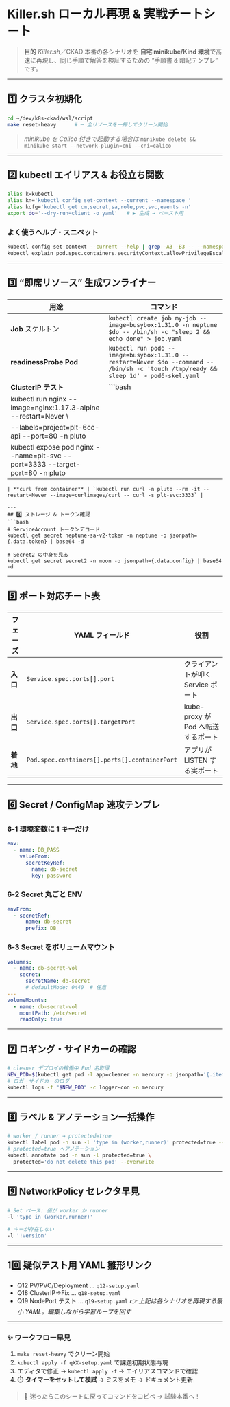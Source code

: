 # Killer.sh ローカル再現 & 実戦チートシート

> **目的**
> *Killer.sh*／CKAD 本番の各シナリオを **自宅 minikube/Kind 環境**で高速に再現し、同じ手順で解答を検証するための “手順書 & 暗記テンプレ” です。

---

## 1️⃣ クラスタ初期化

```bash
cd ~/dev/k8s-ckad/wsl/script
make reset-heavy      # ─ 全リソースを一掃してクリーン開始
```

> *minikube を Calico 付きで起動する場合は*
> `minikube delete && minikube start --network-plugin=cni --cni=calico`

---

## 2️⃣ kubectl エイリアス & お役立ち関数

```bash
alias k=kubectl
alias kn='kubectl config set-context --current --namespace '
alias kcfg='kubectl get cm,secret,sa,role,pvc,svc,events -n'
export do='--dry-run=client -o yaml'   # ▶️ 生成 → ペースト用
```

### よく使うヘルプ・スニペット

```bash
kubectl config set-context --current --help | grep -A3 -B3 -- --namespace
kubectl explain pod.spec.containers.securityContext.allowPrivilegeEscalation
```

---

## 3️⃣ “即席リソース” 生成ワンライナー

| 用途                                                                            | コマンド                                                                                                                                  |
| ----------------------------------------------------------------------------- | ------------------------------------------------------------------------------------------------------------------------------------- |
| **Job** スケルトン                                                                 | `kubectl create job my-job --image=busybox:1.31.0 -n neptune $do -- /bin/sh -c "sleep 2 && echo done" > job.yaml`                     |
| **readinessProbe Pod**                                                        | `kubectl run pod6 --image=busybox:1.31.0 --restart=Never $do --command -- /bin/sh -c 'touch /tmp/ready && sleep 1d' > pod6-skel.yaml` |
| **ClusterIP テスト**                                                             | \`\`\`bash                                                                                                                            |
| kubectl run nginx --image=nginx:1.17.3-alpine --restart=Never \\              |                                                                                                                                       |
| --labels=project=plt-6cc-api --port=80 -n pluto                               |                                                                                                                                       |
| kubectl expose pod nginx --name=plt-svc --port=3333 --target-port=80 -n pluto |                                                                                                                                       |

````|
| **curl from container** | `kubectl run curl -n pluto --rm -it --restart=Never --image=curlimages/curl -- curl -s plt-svc:3333` |

---
## 4️⃣ ストレージ & トークン確認
```bash
# ServiceAccount トークンデコード
kubectl get secret neptune-sa-v2-token -n neptune -o jsonpath={.data.token} | base64 -d

# Secret2 の中身を見る
kubectl get secret secret2 -n moon -o jsonpath={.data.config} | base64 -d
````

---

## 5️⃣ ポート対応チート表

| フェーズ   | YAML フィールド                                    | 役割                        |
| ------ | --------------------------------------------- | ------------------------- |
| **入口** | `Service.spec.ports[].port`                   | クライアントが叩く Service ポート     |
| **出口** | `Service.spec.ports[].targetPort`             | kube-proxy が Pod へ転送するポート |
| **着地** | `Pod.spec.containers[].ports[].containerPort` | アプリが LISTEN する実ポート        |

---

## 6️⃣ Secret / ConfigMap 速攻テンプレ

### 6‑1 環境変数に 1 キーだけ

```yaml
env:
  - name: DB_PASS
    valueFrom:
      secretKeyRef:
        name: db-secret
        key: password
```

### 6‑2 Secret 丸ごと ENV

```yaml
envFrom:
  - secretRef:
      name: db-secret
      prefix: DB_
```

### 6‑3 Secret をボリュームマウント

```yaml
volumes:
  - name: db-secret-vol
    secret:
      secretName: db-secret
      # defaultMode: 0440  # 任意
---
volumeMounts:
  - name: db-secret-vol
    mountPath: /etc/secret
    readOnly: true
```

---

## 7️⃣ ロギング・サイドカーの確認

```bash
# cleaner デプロイの稼働中 Pod 名取得
NEW_POD=$(kubectl get pod -l app=cleaner -n mercury -o jsonpath='{.items[?(@.status.phase=="Running")].metadata.name}')
# ロガーサイドカーのログ
kubectl logs -f "$NEW_POD" -c logger-con -n mercury
```

---

## 8️⃣ ラベル & アノテーション一括操作

```bash
# worker / runner → protected=true
kubectl label pod -n sun -l 'type in (worker,runner)' protected=true --overwrite
# protected=true へアノテーション
kubectl annotate pod -n sun -l protected=true \
  protected='do not delete this pod' --overwrite
```

---

## 9️⃣ NetworkPolicy セレクタ早見

```bash
# Set ベース: 値が worker か runner
-l 'type in (worker,runner)'

# キーが存在しない
-l '!version'
```

---

## 10️⃣ 疑似テスト用 YAML 雛形リンク

* Q12 PV/PVC/Deployment  … `q12-setup.yaml`
* Q18 ClusterIP→Fix      … `q18-setup.yaml`
* Q19 NodePort テスト     … `q19-setup.yaml`
  *👉 上記は各シナリオを再現する最小 YAML。編集しながら学習ループを回す*

---

### ✨ ワークフロー早見

1. `make reset-heavy` でクリーン開始
2. `kubectl apply -f qXX-setup.yaml` で課題初期状態再現
3. エディタで修正 → `kubectl apply -f`  → エイリアスコマンドで確認
4. ⏱️ **タイマーをセットして模試** → ミスをメモ → ドキュメント更新

> 🐾 迷ったらこのシートに戻ってコマンドをコピペ → 試験本番へ！

